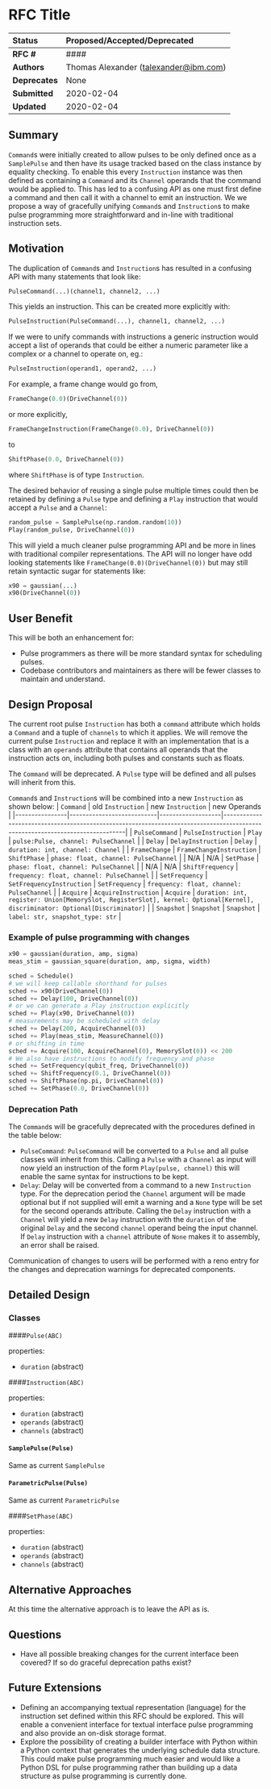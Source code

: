 # RFC Title

| **Status**        | **Proposed/Accepted/Deprecated** |
|:------------------|:---------------------------------------------|
| **RFC #**         | ####                                         |
| **Authors**       | Thomas Alexander (talexander@ibm.com)       |
| **Deprecates**    | None                 |
| **Submitted**     | 2020-02-04                                   |
| **Updated**       | 2020-02-04                                   |

## Summary
`Command`s were initially created to allow pulses to be only defined once as a `SamplePulse` and then have its usage tracked based on the class instance by equality checking. To enable this every `Instruction` instance was then defined as containing a `Command` and its `Channel` operands that the command would be applied to. This has led to a confusing API as one must first define a command and then call it with a channel to emit an instruction. We we propose a way of gracefully unifying `Command`s and `Instruction`s to make pulse programming more straightforward and in-line with traditional instruction sets.

## Motivation
The duplication of `Command`s and `Instruction`s has resulted in a confusing API with many statements that look like:
```python
PulseCommand(...)(channel1, channel2, ...)
```
This yields an instruction. This can be created more explicitly with:
```python
PulseInstruction(PulseCommand(...), channel1, channel2, ...)
```

If we were to unify commands with instructions a generic instruction would accept a list of operands that could be either a numeric parameter like a complex or a channel to operate on,
eg.:
```python
PulseInstruction(operand1, operand2, ...)
```

For example, a frame change would go from,
```python
FrameChange(0.0)(DriveChannel(0))
```

or more explicitly,
```python
FrameChangeInstruction(FrameChange(0.0), DriveChannel(0))
```

to
```python
ShiftPhase(0.0, DriveChannel(0))
```

where `ShiftPhase` is of type `Instruction`.

The desired behavior of reusing a single pulse multiple times could then be retained by defining a `Pulse` type and defining a `Play` instruction that would accept a `Pulse` and a `Channel`:

```python
random_pulse = SamplePulse(np.random.random(10))
Play(random_pulse, DriveChannel(0))
```

This will yield a much cleaner pulse programming API and be more in lines with traditional compiler representations. The API will no longer have odd looking statements like `FrameChange(0.0)(DriveChannel(0))` but may still retain syntactic sugar for statements like:
```python
x90 = gaussian(...)
x90(DriveChannel(0))
```

## User Benefit
This will be both an enhancement for:
- Pulse programmers as there will be more standard syntax for scheduling pulses.
- Codebase contributors and maintainers as there will be fewer classes to maintain and understand.

## Design Proposal
The current root pulse `Instruction` has both a `command` attribute which holds a `Command` and a tuple of `channels` to which it applies.
We will remove the current pulse `Instruction` and replace it with an implementation that is a class with an `operands` attribute that contains all operands that the instruction acts on, including both pulses and constants such as floats.

The `Command` will be deprecated. A `Pulse` type will be defined and all pulses will inherit from this.

`Command`s and `Instruction`s will be combined into a new `Instruction` as shown below:
| `Command`      | old `Instruction`         | new `Instruction` | new Operands                                                                                                                 |
|----------------|---------------------------|-------------------|------------------------------------------------------------------------------------------------------------------------------|
| `PulseCommand` | `PulseInstruction`        | `Play`            | `pulse:Pulse, channel: PulseChannel`                                                                                         |
| `Delay`        | `DelayInstruction`        | `Delay`           | `duration: int, channel: Channel`                                                                                            |
| `FrameChange`  | `FrameChangeInstruction`  | `ShiftPhase`      | `phase: float, channel: PulseChannel`                                                                                        |
| N/A            | N/A                       | `SetPhase`        | `phase: float, channel: PulseChannel`                                                                                        |
| N/A            | N/A                       | `ShiftFrequency`  | `frequency: float, channel: PulseChannel`                                                                                    |
| `SetFrequency` | `SetFrequencyInstruction` | `SetFrequency`    | `frequency: float, channel: PulseChannel`                                                                                    |
| `Acquire`      | `AcquireInstruction`      | `Acquire`         | `duration: int, register: Union[MemorySlot, RegisterSlot], kernel: Optional[Kernel], discriminator: Optional[Discriminator]` |
| `Snapshot`     | `Snapshot`                | `Snapshot`        | `label: str, snapshot_type: str`                                                                                             |

### Example of pulse programming with changes
```python
x90 = gaussian(duration, amp, sigma)
meas_stim = gaussian_square(duration, amp, sigma, width)

sched = Schedule()
# we will keep callable shorthand for pulses
sched += x90(DriveChannel(0))
sched += Delay(100, DriveChannel(0))
# or we can generate a Play instruction explicitly
sched += Play(x90, DriveChannel(0))
# measurements may be scheduled with delay
sched += Delay(200, AcquireChannel(0))
sched += Play(meas_stim, MeasureChannel(0))
# or shifting in time
sched += Acquire(100, AcquireChannel(0), MemorySlot(0)) << 200
# We also have instructions to modify frequency and phase
sched += SetFrequency(qubit_freq, DriveChannel(0))
sched += ShiftFrequency(0.1, DriveChannel(0))
sched += ShiftPhase(np.pi, DriveChannel(0))
sched += SetPhase(0.0, DriveChannel(0))
```

### Deprecation Path
The `Command`s will be gracefully deprecated with the procedures defined in the table below:
- `PulseCommand`: `PulseCommand` will be converted to a `Pulse` and all pulse classes will inherit from this. Calling a `Pulse` with a `Channel` as input will now yield an instruction of the form `Play(pulse, channel)` this will enable the same syntax for instructions to be kept.
- `Delay`: Delay will be converted from a command to a new `Instruction` type. For the deprecation period the `Channel` argument will be made optional but if not supplied will emit a warning and a `None` type will be set for the second operands attribute. Calling the `Delay` instruction with a `Channel` will yield a new `Delay` instruction with the `duration` of the original `Delay` and the second `channel` operand being the input channel. If `Delay` instruction with a `channel` attribute of `None` makes it to assembly, an error shall be raised.

Communication of changes to users will be performed with a reno entry for the changes and deprecation warnings for deprecated components.

## Detailed Design

### Classes
####`Pulse(ABC)`

properties:
- `duration` (abstract)

####`Instruction(ABC)`

properties:
- `duration` (abstract)
- `operands` (abstract)
- `channels` (abstract)

#### `SamplePulse(Pulse)`
Same as current `SamplePulse`

#### `ParametricPulse(Pulse)`
Same as current `ParametricPulse`

####`SetPhase(ABC)`

properties:
- `duration` (abstract)
- `operands` (abstract)
- `channels` (abstract)


## Alternative Approaches
At this time the alternative approach is to leave the API as is.

## Questions
- Have all possible breaking changes for the current interface been covered? If so do graceful deprecation paths exist?

## Future Extensions
- Defining an accompanying textual representation (language) for the instruction set defined within this RFC should be explored. This will enable a convenient interface for textual interface pulse programming and also provide an on-disk storage format.
- Explore the possibility of creating a builder interface with Python within a Python context that generates the underlying schedule data structure. This could make pulse programming much easier and would like a Python DSL for pulse programming rather than building up a data structure as pulse programming is currently done.
